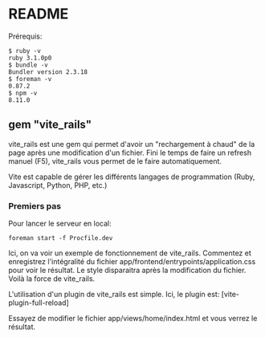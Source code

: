 # README
Prérequis:
```
$ ruby -v
ruby 3.1.0p0
$ bundle -v
Bundler version 2.3.18
$ foreman -v
0.87.2
$ npm -v
8.11.0
```
## gem "vite_rails"
vite_rails est une gem qui permet d'avoir un "rechargement à chaud" de la page après une modification d'un fichier.
Fini le temps de faire un refresh manuel (F5), vite_rails vous permet de le faire automatiquement.

Vite est capable de gérer les différents langages de programmation (Ruby, Javascript, Python, PHP, etc.)

### Premiers pas
Pour lancer le serveur en local:
```
foreman start -f Procfile.dev
```
Ici, on va voir un exemple de fonctionnement de vite_rails.
Commentez et enregistrez l'intégralité du fichier app/frontend/entrypoints/application.css pour voir le résultat.
Le style disparaitra après la modification du fichier.
Voilà la force de vite_rails.

L'utilisation d'un plugin de vite_rails est simple.
Ici, le plugin est: [vite-plugin-full-reload]

Essayez de modifier le fichier app/views/home/index.html et vous verrez le résultat.
